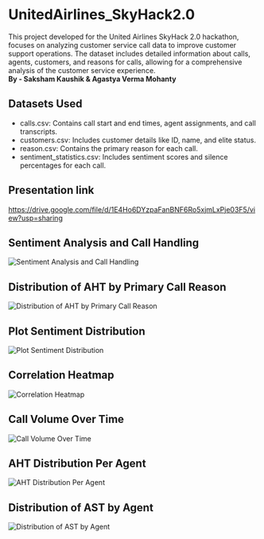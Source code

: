# UnitedAirlines_SkyHack2.0
This project developed for the United Airlines SkyHack 2.0 hackathon, focuses on analyzing customer service call data to improve customer support operations. The dataset includes detailed information about calls, agents, customers, and reasons for calls, allowing for a comprehensive analysis of the customer service experience.<br>
**By - Saksham Kaushik & Agastya Verma Mohanty**

## Datasets Used
- calls.csv: Contains call start and end times, agent assignments, and call transcripts.
- customers.csv: Includes customer details like ID, name, and elite status.
- reason.csv: Contains the primary reason for each call.
- sentiment_statistics.csv: Includes sentiment scores and silence percentages for each call.

## Presentation link 
https://drive.google.com/file/d/1E4Ho6DYzpaFanBNF6Ro5xjmLxPje03F5/view?usp=sharing

## Sentiment Analysis and Call Handling
![Sentiment Analysis and Call Handling](https://github.com/user-attachments/assets/ad870bcd-0ff1-409e-94d4-24e25e967378)

## Distribution of AHT by Primary Call Reason
![Distribution of AHT by Primary Call Reason](https://github.com/user-attachments/assets/0795871a-c9e6-4664-b564-3aae7377a414)

## Plot Sentiment Distribution
![Plot Sentiment Distribution](https://github.com/user-attachments/assets/24dc3153-efe5-4ed4-8e40-0d1d4b3a3ea7)

## Correlation Heatmap
![Correlation Heatmap](https://github.com/user-attachments/assets/b332deb3-7c7e-4db4-b06c-e75abda964f5)

## Call Volume Over Time
![Call Volume Over Time](https://github.com/user-attachments/assets/286955ea-500f-4b2a-9257-66d55a4b110e)

## AHT Distribution Per Agent
![AHT Distribution Per Agent](https://github.com/user-attachments/assets/af4b340a-74be-42c4-9e6a-165a32f77f7d)

## Distribution of AST by Agent
![Distribution of AST by Agent](https://github.com/user-attachments/assets/85a17d7d-69ea-4d85-87db-8a761a759e73)








